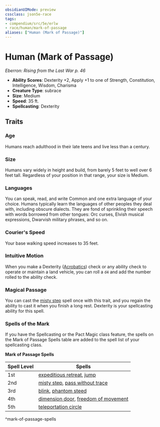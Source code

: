 ```yaml
---
obsidianUIMode: preview
cssclass: json5e-race
tags:
- compendium/src/5e/erlw
- race/human/mark-of-passage
aliases: ["Human (Mark of Passage)"]
---
```


# Human (Mark of Passage)
*Eberron: Rising from the Last War p. 46*

- **Ability Scores**: Dexterity +2, Apply +1 to one of Strength, Constitution, Intelligence, Wisdom, Charisma
- **Creature Type**: subrace
- **Size**: Medium
- **Speed**: 35 ft.
- **Spellcasting**: Dexterity


## Traits

### Age

Humans reach adulthood in their late teens and live less than a century.

### Size

Humans vary widely in height and build, from barely 5 feet to well over 6 feet tall. Regardless of your position in that range, your size is Medium.

### Languages

You can speak, read, and write Common and one extra language of your choice. Humans typically learn the languages of other peoples they deal with, including obscure dialects. They are fond of sprinkling their speech with words borrowed from other tongues: Orc curses, Elvish musical expressions, Dwarvish military phrases, and so on.

### Courier's Speed

Your base walking speed increases to 35 feet.

### Intuitive Motion

When you make a Dexterity ([Acrobatics](../../Rules%20&%20Options/5e%20Rules/skills.md##Acrobatics)) check or any ability check to operate or maintain a land vehicle, you can roll a `d4` and add the number rolled to the ability check.

### Magical Passage

You can cast the [misty step](../spells/misty-step.md#) spell once with this trait, and you regain the ability to cast it when you finish a long rest. Dexterity is your spellcasting ability for this spell.

### Spells of the Mark

If you have the Spellcasting or the Pact Magic class feature, the spells on the Mark of Passage Spells table are added to the spell list of your spellcasting class.

**Mark of Passage Spells**

| Spell Level | Spells |
|-------------|--------|
| 1st | [expeditious retreat](../spells/expeditious-retreat.md#), [jump](../spells/jump.md#) |
| 2nd | [misty step](../spells/misty-step.md#.md#), [pass without trace](../spells/pass-without-trace.md#) |
| 3rd | [blink](../spells/blink.md#), [phantom steed](../spells/phantom-steed.md#) |
| 4th | [dimension door](../spells/dimension-door.md#), [freedom of movement](../spells/freedom-of-movement.md#) |
| 5th | [teleportation circle](../spells/teleportation-circle.md#) |
^mark-of-passage-spells
